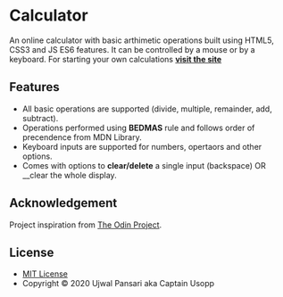 # Calculator

An online calculator with basic arthimetic operations built using HTML5, CSS3 and JS ES6 features.
It can be controlled by a mouse or by a keyboard. For starting your own calculations [__visit the site__](https://captain-usopp.github.io/Calculator/)

## Features

* All basic operations are supported (divide, multiple, remainder, add, subtract).
* Operations performed using __BEDMAS__ rule and follows order of precendence from MDN Library.
* Keyboard inputs are supported for numbers, opertaors and other options.
* Comes with options to __clear/delete__ a single input (backspace) OR __clear the whole display.

## Acknowledgement

Project inspiration from [The Odin Project](https://www.theodinproject.com/home).

## License

* [MIT License](https://opensource.org/licenses/MIT)
* Copyright &copy; 2020 Ujwal Pansari aka Captain Usopp